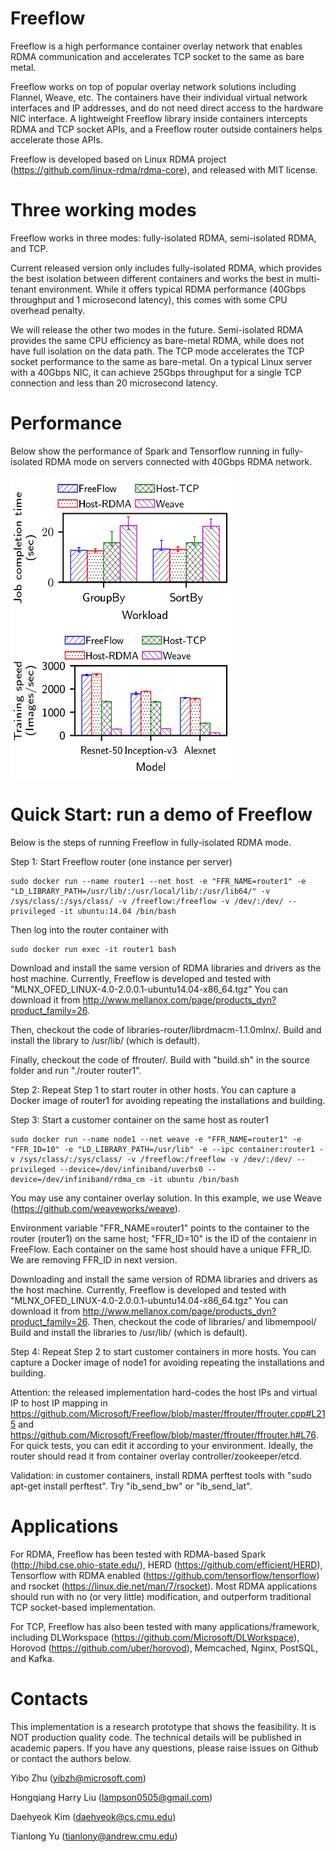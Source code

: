 
# Freeflow #

Freeflow is a high performance container overlay network that enables RDMA communication and accelerates TCP socket to the same as bare metal. 

Freeflow works on top of popular overlay network solutions including Flannel, Weave, etc. The containers have their individual virtual network interfaces and IP addresses, and do not need direct access to the hardware NIC interface. A lightweight Freeflow library inside containers intercepts RDMA and TCP socket APIs, and a Freeflow router outside containers helps accelerate those APIs. 

Freeflow is developed based on Linux RDMA project (https://github.com/linux-rdma/rdma-core), and released with MIT license.

# Three working modes #

Freeflow works in three modes: fully-isolated RDMA, semi-isolated RDMA, and TCP.

Current released version only includes fully-isolated RDMA, which provides the best isolation between different containers and works the best in multi-tenant environment. While it offers typical RDMA performance (40Gbps throughput and 1 microsecond latency), this comes with some CPU overhead penalty.

We will release the other two modes in the future. Semi-isolated RDMA provides the same CPU efficiency as bare-metal RDMA, while does not have full isolation on the data path. The TCP mode accelerates the TCP socket performance to the same as bare-metal. On a typical Linux server with a 40Gbps NIC, it can achieve 25Gbps throughput for a single TCP connection and less than 20 microsecond latency.

# Performance #

Below show the performance of Spark and Tensorflow running in fully-isolated RDMA mode on servers connected with 40Gbps RDMA network.

<img src="/images/spark_perf.png" width="360" height="240"><img src="/images/tensorflow_image.png" width="360" height="240">

# Quick Start: run a demo of Freeflow #

Below is the steps of running Freeflow in fully-isolated RDMA mode.

Step 1: Start Freeflow router (one instance per server)
```
sudo docker run --name router1 --net host -e "FFR_NAME=router1" -e "LD_LIBRARY_PATH=/usr/lib/:/usr/local/lib/:/usr/lib64/" -v /sys/class/:/sys/class/ -v /freeflow:/freeflow -v /dev/:/dev/ --privileged -it ubuntu:14.04 /bin/bash
```

Then log into the router container with
```
sudo docker run exec -it router1 bash
```

Download and install the same version of RDMA libraries and drivers as the host machine.
Currently, Freeflow is developed and tested with "MLNX_OFED_LINUX-4.0-2.0.0.1-ubuntu14.04-x86_64.tgz"
You can download it from http://www.mellanox.com/page/products_dyn?product_family=26.

Then, checkout the code of libraries-router/librdmacm-1.1.0mlnx/.
Build and install the library to /usr/lib/ (which is default).

Finally, checkout the code of ffrouter/.
Build with "build.sh" in the source folder and run "./router router1".

Step 2: Repeat Step 1 to start router in other hosts.
You can capture a Docker image of router1 for avoiding repeating the installations and building.

Step 3: Start a customer container on the same host as router1
```
sudo docker run --name node1 --net weave -e "FFR_NAME=router1" -e "FFR_ID=10" -e "LD_LIBRARY_PATH=/usr/lib" -e --ipc container:router1 -v /sys/class/:/sys/class/ -v /freeflow:/freeflow -v /dev/:/dev/ --privileged --device=/dev/infiniband/uverbs0 --device=/dev/infiniband/rdma_cm -it ubuntu /bin/bash
```

You may use any container overlay solution. In this example, we use Weave (https://github.com/weaveworks/weave).

Environment variable "FFR_NAME=router1" points to the container to the router (router1) on the same host;
"FFR_ID=10" is the ID of the contaienr in FreeFlow. Each container on the same host should have a unique FFR_ID.
We are removing FFR_ID in next version. 

Downloading and install the same version of RDMA libraries and drivers as the host machine.
Currently, Freeflow is developed and tested with "MLNX_OFED_LINUX-4.0-2.0.0.1-ubuntu14.04-x86_64.tgz"
You can download it from http://www.mellanox.com/page/products_dyn?product_family=26.
Then, checkout the code of libraries/ and libmempool/
Build and install the libraries to /usr/lib/ (which is default).

Step 4: Repeat Step 2 to start customer containers in more hosts.
You can capture a Docker image of node1 for avoiding repeating the installations and building.

Attention: the released implementation hard-codes the host IPs and virtual IP to host IP mapping in https://github.com/Microsoft/Freeflow/blob/master/ffrouter/ffrouter.cpp#L215 and https://github.com/Microsoft/Freeflow/blob/master/ffrouter/ffrouter.h#L76. For quick tests, you can edit it according to your environment. Ideally, the router should read it from container overlay controller/zookeeper/etcd.

Validation: in customer containers, install RDMA perftest tools with "sudo apt-get install perftest". Try "ib_send_bw" or "ib_send_lat".

# Applications #

For RDMA, Freeflow has been tested with RDMA-based Spark (http://hibd.cse.ohio-state.edu/), HERD (https://github.com/efficient/HERD), Tensorflow with RDMA enabled (https://github.com/tensorflow/tensorflow) and rsocket (https://linux.die.net/man/7/rsocket). Most RDMA applications should run with no (or very little) modification, and outperform traditional TCP socket-based implementation.

For TCP, Freeflow has also been tested with many applications/framework, including DLWorkspace (https://github.com/Microsoft/DLWorkspace), Horovod (https://github.com/uber/horovod), Memcached, Nginx, PostSQL, and Kafka.

# Contacts #

This implementation is a research prototype that shows the feasibility. It is NOT production quality code. The technical details will be published in academic papers. If you have any questions, please raise issues on Github or contact the authors below.

Yibo Zhu (yibzh@microsoft.com)

Hongqiang Harry Liu (lampson0505@gmail.com)

Daehyeok Kim (daehyeok@cs.cmu.edu)

Tianlong Yu (tianlony@andrew.cmu.edu)
